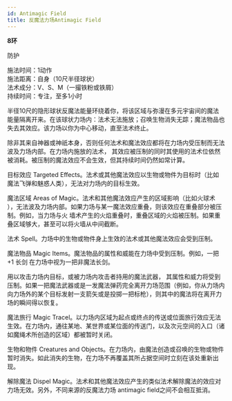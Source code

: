 ```yaml
---
id: Antimagic Field
title: 反魔法力场Antimagic Field
---
```


**8环**

防护

施法时间：1动作  
施法距离：自身（10尺半径球状）  
法术成分：V、S、M（一撮铁粉或铁屑）  
持续时间：专注，至多1小时  


半径10尺的隐形球状反魔法能量环绕着你，将该区域与弥漫在多元宇宙间的魔法能量隔离开来。在该球状力场内：法术无法施放；召唤生物消失无踪；魔法物品也失去其效应。该力场以你为中心移动，直至法术终止。


除非其来自神器或神祇本身，否则任何法术和魔法效应都将在力场内受压制而无法波及力场内部。在力场内施放的法术，
其效应被压制的同时其使用的法术位依然被消耗。被压制的魔法效应不会生效，但其持续时间仍然如常计算。

目标效应
Targeted Effects。法术或其他魔法效应以生物或物件为目标时（比如魔法飞弹和魅惑人类），无法对力场内的目标生效。

魔法区域
Areas of Magic。法术和其他魔法效应产生的区域影响（比如火球术
），无法波及力场内部。如果力场与某一魔法效应重叠，则该效应在重叠部分被压制。例如，当力场与火
墙术产生的火焰重叠时，重叠区域的火焰被压制。如果重叠区域够大，甚至可以将火墙从中间截断。

法术
Spell。力场中的生物或物件身上生效的法术或其他魔法效应会受到压制。

魔法物品
Magic Items。魔法物品的属性和威能在力场中受到压制。例如，一把 +1
长剑
 在力场中视为一把非魔法长剑。


用以攻击力场内目标，或被力场内攻击者持用的魔法武器，
其属性和威力将受到压制。如果一把魔法武器或是一发魔法弹药完全离开力场范围（例如，你从力场内向力场外的某个目标发射一支箭矢或是投掷一把标枪），则其中的魔法将在离开力场的瞬间得以恢复。

魔法旅行
Magic Tracel。以力场内区域为起点或终点的传送或位面旅行效应无法生效。在力场内，通往某地、某世界或某位面的传送门，以及次元空间的入口（诸如魔绳术所创造的区域）都被暂时关闭。

生物和物件
Creatures and Objects。在力场内，由魔法创造或召唤的生物或物件暂时消失。如此消失的生物，在力场不再覆盖其所占据空间时立刻在该处重新出现。

解除魔法
Dispel Magic。法术和其他魔法效应产生的类似法术解除魔法的效应对力场无效。另外，不同来源的反魔法力场
antimagic field之间不会相互抵消。
